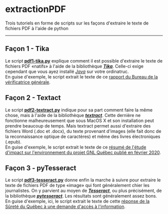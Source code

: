 # extractionPDF
Trois tutoriels en forme de scripts sur les façons d'extraire le texte de fichiers PDF à l'aide de python

---

## Façon 1 - Tika
Le script [**pdf1-tika.py**](pdf1-tika.py) explique comment il est possible d'extraire le texte de fichiers PDF «natifs» à l'aide de la bibliothèque [_**Tika**_](https://github.com/chrismattmann/tika-python). Celle-ci exige cependant que vous ayez installé [*Java*](https://java.com/en/download/help/download_options.xml) sur votre ordinatruc.<br>
En guise d'exemple, le script extrait le texte de ce [rapport du Bureau de la vérificatrice générale](https://www.vgq.qc.ca/Fichiers/Publications//rapport-annuel//1987-1988//fr_Rapport1987-1988.pdf).

## Façon 2 - Textact
Le script [**pdf2-textract.py**](pdf2-textract.py) indique pour sa part comment faire la même chose, mais à l'aide de la bibliothèque [**_textract_**](https://textract.readthedocs.io). Cette dernière ne fonctionne malheureusement que sous MacOS&nbsp;X et son installation peut prendre beaucoup de temps. Mais textract permet aussi d'extraire des fichiers Word (.doc et .docx), du texte provenant d'images (elle fait donc de la reconnaissance optique de caractères) et même des livres électroniques (.epub).<br>
En guise d'exemple, le script extrait le texte de ce [résumé de l'étude d'impact sur l'environnement du projet GNL Québec publié en février 2020](http://www.ree.environnement.gouv.qc.ca/dossiers/3211-10-021/3211-10-021-20.pdf).

## Façon 3 - pyTesseract
Le script [**pdf3-tesseract.py**](pdf3-tesseract.py) donne enfin la marche à suivre pour extraire le texte de fichiers PDF de type «image» qui font généralement chier les journalistes. On y parvient au moyen de [**_Tesseract_**](https://github.com/tesseract-ocr/tesseract), ou plus précisément, de la bibliothèque [_**pytesseract**_](https://pypi.org/project/pytesseract/). Les résultats sont généralement assez bons.<br>
En guise d'exemple, ici, le script extrait le texte de cette [réponse de la Sûreté du Québec à une demande d'accès à l'information](https://www.sq.gouv.qc.ca/wp-content/uploads/2019/10/2019-10-23-stats-vols-identite-fraudes-identite.pdf).
